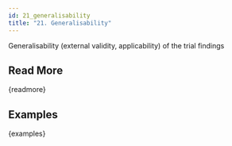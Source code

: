 ```yaml
---
id: 21_generalisability
title: "21. Generalisability"
---
```

Generalisability (external validity, applicability) of the trial findings

## Read More

{readmore}

## Examples

{examples}